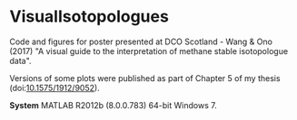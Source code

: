 # VisualIsotopologues
Code and figures for poster presented at DCO Scotland - Wang &amp; Ono (2017) "A visual guide to the interpretation of methane stable isotopologue data". 

Versions of some plots were published as part of Chapter 5 of my thesis (doi:[10.1575/1912/9052](http://dx.doi.org/10.1575/1912/9052)).

**System** MATLAB R2012b (8.0.0.783) 64-bit Windows 7.